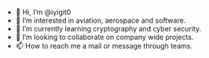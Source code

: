 - 👋 Hi, I’m @iyigit0
- 👀 I’m interested in aviation, aerospace and software.
- 🌱 I’m currently learning cryptography and cyber security.
- 💞️ I’m looking to collaborate on company wide projects.
- 📫 How to reach me a mail or message through teams.

<!---
iyigit0/iyigit0 is a ✨ special ✨ repository because its `README.md` (this file) appears on your GitHub profile.
You can click the Preview link to take a look at your changes.
--->
